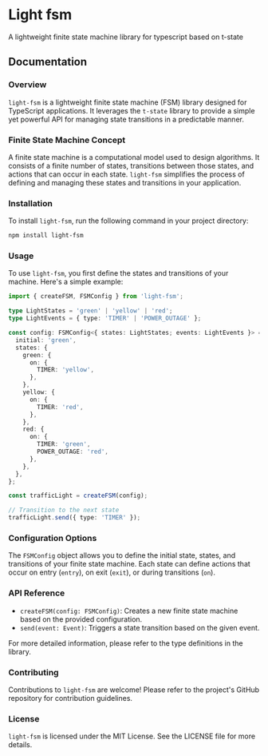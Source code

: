 # Light fsm

A lightweight finite state machine library for typescript based on t-state

## Documentation

### Overview

`light-fsm` is a lightweight finite state machine (FSM) library designed for TypeScript applications. It leverages the `t-state` library to provide a simple yet powerful API for managing state transitions in a predictable manner.

### Finite State Machine Concept

A finite state machine is a computational model used to design algorithms. It consists of a finite number of states, transitions between those states, and actions that can occur in each state. `light-fsm` simplifies the process of defining and managing these states and transitions in your application.

### Installation

To install `light-fsm`, run the following command in your project directory:

```bash
npm install light-fsm
```

### Usage

To use `light-fsm`, you first define the states and transitions of your machine. Here's a simple example:

```typescript
import { createFSM, FSMConfig } from 'light-fsm';

type LightStates = 'green' | 'yellow' | 'red';
type LightEvents = { type: 'TIMER' | 'POWER_OUTAGE' };

const config: FSMConfig<{ states: LightStates; events: LightEvents }> = {
  initial: 'green',
  states: {
    green: {
      on: {
        TIMER: 'yellow',
      },
    },
    yellow: {
      on: {
        TIMER: 'red',
      },
    },
    red: {
      on: {
        TIMER: 'green',
        POWER_OUTAGE: 'red',
      },
    },
  },
};

const trafficLight = createFSM(config);

// Transition to the next state
trafficLight.send({ type: 'TIMER' });
```

### Configuration Options

The `FSMConfig` object allows you to define the initial state, states, and transitions of your finite state machine. Each state can define actions that occur on entry (`entry`), on exit (`exit`), or during transitions (`on`).

### API Reference

- `createFSM(config: FSMConfig)`: Creates a new finite state machine based on the provided configuration.
- `send(event: Event)`: Triggers a state transition based on the given event.

For more detailed information, please refer to the type definitions in the library.

### Contributing

Contributions to `light-fsm` are welcome! Please refer to the project's GitHub repository for contribution guidelines.

### License

`light-fsm` is licensed under the MIT License. See the LICENSE file for more details.
